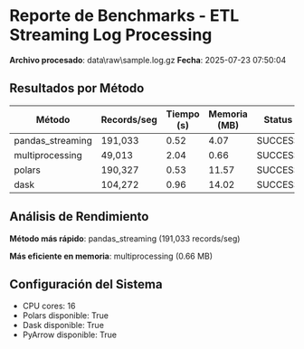# Reporte de Benchmarks - ETL Streaming Log Processing

**Archivo procesado**: data\raw\sample.log.gz
**Fecha**: 2025-07-23 07:50:04

## Resultados por Método

| Método | Records/seg | Tiempo (s) | Memoria (MB) | Status |
|--------|-------------|------------|--------------|--------|
| pandas_streaming | 191,033 | 0.52 | 4.07 | SUCCESS |
| multiprocessing | 49,013 | 2.04 | 0.66 | SUCCESS |
| polars | 190,327 | 0.53 | 11.57 | SUCCESS |
| dask | 104,272 | 0.96 | 14.02 | SUCCESS |

## Análisis de Rendimiento

**Método más rápido**: pandas_streaming (191,033 records/seg)

**Más eficiente en memoria**: multiprocessing (0.66 MB)

## Configuración del Sistema

- CPU cores: 16
- Polars disponible: True
- Dask disponible: True
- PyArrow disponible: True
